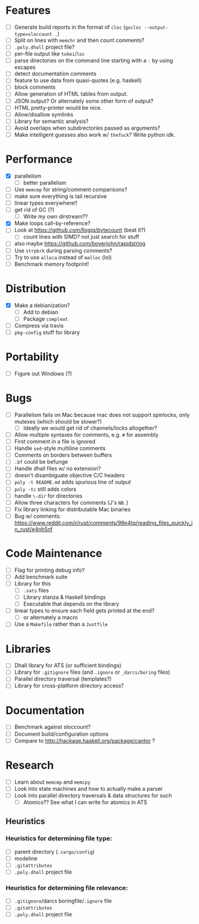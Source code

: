 # Features
- [ ] Generate build reports in the format of `cloc` (`gocloc
  --output-type=sloccount .`)
- [ ] Split on lines with `memchr` and then count comments?
- [ ] `.poly.dhall` project file?
- [ ] per-file output like `tokei`/`loc`
- [ ] parse directories on the command line starting with a `-` by using escapes
- [ ] detect documentation comments
- [ ] feature to use data from quasi-quotes (e.g. haskell)
- [ ] block comments
- [ ] Allow generation of HTML tables from output.
- [ ] JSON output? Or alternately some other form of output?
- [ ] HTML pretty-printer would be nice.
- [ ] Allow/disallow symlinks
- [ ] Library for semantic analysis?
- [ ] Avoid overlaps when subdirectories passed as arguments?
- [ ] Make intelligent guesses also work w/ `thefuck`? Write python idk.
# Performance
- [x] parallelism
  - [ ] better parallelism
- [ ] Use `memcmp` for string/comment comparisons?
- [ ] make sure everything is tail recursive
- [ ] linear types everywhere!!
- [ ] get rid of GC (?)
  - [ ] Write my own dirstream??
- [x] Make loops call-by-reference?
- [ ] Look at https://github.com/llogiq/bytecount (beat it?)
  - [ ] count lines with SIMD? not just search for stuff
- [ ] also maybe https://github.com/boyerjohn/rapidstring
- [ ] Use `strpbrk` during parsing comments?
- [ ] Try to use `alloca` instead of `malloc` (lol)
- [ ] Benchmark memory footprint!
# Distribution
- [x] Make a debianization?
  - [ ] Add to debian
  - [ ] Package `compleat`
- [ ] Compress via travis
- [ ] `pkg-config` stuff for library
# Portability
- [ ] Figure out Windows (?)
# Bugs
- [ ] Parallelism fails on Mac because mac does not support spinlocks, only
  mutexes (which should be slower?)
  - [ ] Ideally we would get rid of channels/locks altogether?
- [ ] Allow multiple syntaxes for comments, e.g. `#` for assembly
- [ ] First comment in a file is ignored
- [ ] Handle `sed`-style multiline comments
- [ ] Comments on borders between buffers
- [ ] `.bf` could be befunge
- [ ] Handle dhall files w/ no extension?
- [ ] doesn't disambiguate objective C/C headers
- [ ] `poly -t README.md` adds spurious line of output
- [ ] `poly -tc` still adds colors
- [ ] handle `\-dir` for directories
- [ ] Allow three characters for comments (J's `NB.`)
- [ ] Fix library linking for distributable Mac binaries
- [ ] Bug w/ comments: https://www.reddit.com/r/rust/comments/99e4tq/reading_files_quickly_in_rust/e4nh5nf
# Code Maintenance
- [ ] Flag for printing debug info?
- [ ] Add benchmark suite
- [ ] Library for this
  - [ ] `.sats` files
  - [ ] Library stanza & Haskell bindings
  - [ ] Executable that depends on the library
- [ ] linear types to ensure each field gets printed at the end?
  - [ ] or alternately a macro
- [ ] Use a `Makefile` rather than a `Justfile`
# Libraries
- [ ] Dhall library for ATS (or sufficient bindings)
- [ ] Library for `.gitignore` files (and `.ignore` or `_darcs/boring` files)
- [ ] Parallel directory traversal (templates?)
- [ ] Library for cross-platform directory access?
# Documentation
- [ ] Benchmark against sloccount?
- [ ] Document build/configuration options
- [ ] Compare to http://hackage.haskell.org/package/cantor ?
# Research
- [ ] Learn about `memcmp` and `memcpy`
- [ ] Look into state machines and how to actually make a parser
- [ ] Look into parallel directory traversals & data structures for such
  - [ ] Atomics?? See what I can write for atomics in ATS
## Heuristics
### Heuristics for determining file type:
- [ ] parent directory (`.cargo/config`)
- [ ] modeline
- [ ] `.gitattributes`
- [ ] `.poly.dhall` project file
### Heuristics for determining file relevance:
- [ ] `.gitignore`/darcs boringfile/`.ignore` file
- [ ] `.gitattributes`
- [ ] `.poly.dhall` project file
